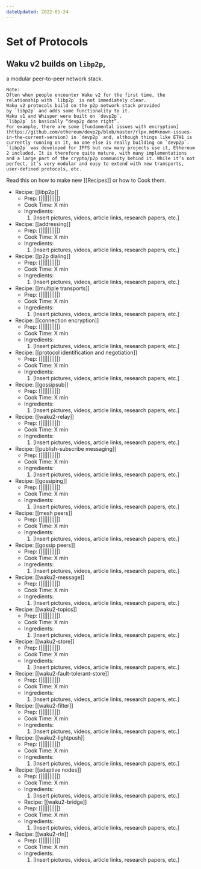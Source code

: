 ```yaml
---
dateUpdated: 2022-05-24
---
```


# Set of Protocols

## Waku v2 builds on `libp2p`,  
a modular peer-to-peer network stack.

```
Note:  
Often when people encounter Waku v2 for the first time, the relationship with `libp2p` is not immediately clear.  
Waku v2 protocols build on the p2p network stack provided by `libp2p` and adds some functionality to it.  
Waku v1 and Whisper were built on `devp2p`.  
`libp2p` is basically “devp2p done right”.  
For example, there are some [fundamental issues with encryption](https://github.com/ethereum/devp2p/blob/master/rlpx.md#known-issues-in-the-current-version) in `devp2p` and, although things like ETH1 is currently running on it, no one else is really building on `devp2p`.  
`libp2p` was developed for IPFS but now many projects use it, Ethereum 2 included. It is therefore quite mature, with many implementations and a large part of the crypto/p2p community behind it. While it’s not perfect, it’s very modular and easy to extend with new transports, user-defined protocols, etc.
```

Read this on how to make new [[Recipes]] or how to Cook them.

- Recipe: [[libp2p]]
	- Prep: [||||||||||]
	- Cook Time: X min
	- Ingredients: 
		1. [Insert pictures, videos, article links, research papers, etc.]
- Recipe: [[addressing]]
	- Prep: [||||||||||]
	- Cook Time: X min
	- Ingredients: 
		1. [Insert pictures, videos, article links, research papers, etc.]
- Recipe: [[p2p dialing]]
	- Prep: [||||||||||]
	- Cook Time: X min
	- Ingredients: 
		1. [Insert pictures, videos, article links, research papers, etc.]
- Recipe: [[multiple transports]]
	- Prep: [||||||||||]
	- Cook Time: X min
	- Ingredients: 
		1. [Insert pictures, videos, article links, research papers, etc.]
- Recipe: [[connection encryption]]
	- Prep: [||||||||||]
	- Cook Time: X min
	- Ingredients: 
		1. [Insert pictures, videos, article links, research papers, etc.]
- Recipe: [[protocol identification and negotiation]]
	- Prep: [||||||||||]
	- Cook Time: X min
	- Ingredients: 
		1. [Insert pictures, videos, article links, research papers, etc.]
- Recipe: [[gossipsub]]
	- Prep: [||||||||||]
	- Cook Time: X min
	- Ingredients: 
		1. [Insert pictures, videos, article links, research papers, etc.]
- Recipe: [[waku2-relay]]
	- Prep: [||||||||||]
	- Cook Time: X min
	- Ingredients: 
		1. [Insert pictures, videos, article links, research papers, etc.]
- Recipe: [[publish-subscribe messaging]]
	- Prep: [||||||||||]
	- Cook Time: X min
	- Ingredients: 
		1. [Insert pictures, videos, article links, research papers, etc.]
- Recipe: [[gossiping]]
	- Prep: [||||||||||]
	- Cook Time: X min
	- Ingredients: 
		1. [Insert pictures, videos, article links, research papers, etc.]
- Recipe: [[mesh peers]]
	- Prep: [||||||||||]
	- Cook Time: X min
	- Ingredients: 
		1. [Insert pictures, videos, article links, research papers, etc.]
- Recipe: [[gossip peers]]
	- Prep: [||||||||||]
	- Cook Time: X min
	- Ingredients: 
		1. [Insert pictures, videos, article links, research papers, etc.]
- Recipe: [[waku2-message]]
	- Prep: [||||||||||]
	- Cook Time: X min
	- Ingredients: 
		1. [Insert pictures, videos, article links, research papers, etc.]
- Recipe: [[waku2-topics]]
	- Prep: [||||||||||]
	- Cook Time: X min
	- Ingredients: 
		1. [Insert pictures, videos, article links, research papers, etc.]
- Recipe: [[waku2-store]]
	- Prep: [||||||||||]
	- Cook Time: X min
	- Ingredients: 
		1. [Insert pictures, videos, article links, research papers, etc.]
- Recipe: [[waku2-fault-tolerant-store]]
	- Prep: [||||||||||]
	- Cook Time: X min
	- Ingredients: 
		1. [Insert pictures, videos, article links, research papers, etc.]
- Recipe: [[waku2-filter]]
	- Prep: [||||||||||]
	- Cook Time: X min
	- Ingredients: 
		1. [Insert pictures, videos, article links, research papers, etc.]
- Recipe: [[waku2-lightpush]]
	- Prep: [||||||||||]
	- Cook Time: X min
	- Ingredients: 
		1. [Insert pictures, videos, article links, research papers, etc.]
- Recipe: [[adaptive nodes]]
	- Prep: [||||||||||]
	- Cook Time: X min
	- Ingredients: 
		1. [Insert pictures, videos, article links, research papers, etc.]
	- Recipe: [[waku2-bridge]]
	- Prep: [||||||||||]
	- Cook Time: X min
	- Ingredients: 
		1. [Insert pictures, videos, article links, research papers, etc.]
- Recipe: [[waku2-rln]]
	- Prep: [||||||||||]
	- Cook Time: X min
	- Ingredients: 
		1. [Insert pictures, videos, article links, research papers, etc.]
